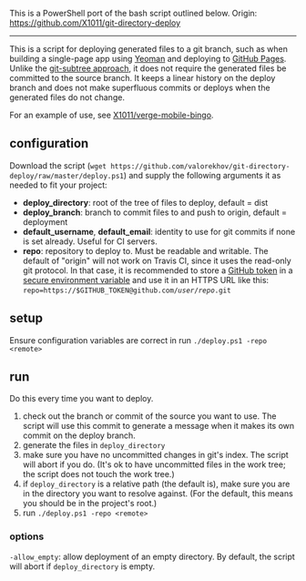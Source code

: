 This is a PowerShell port of the bash script outlined below. Origin: https://github.com/X1011/git-directory-deploy

--------

This is a script for deploying generated files to a git branch, such as when building a single-page app using [Yeoman](http://yeoman.io) and deploying to [GitHub Pages](http://pages.github.com). Unlike the [git-subtree approach](https://github.com/yeoman/yeoman.io/blob/master/app/learning/deployment.md#git-subtree-command), it does not require the generated files be committed to the source branch. It keeps a linear history on the deploy branch and does not make superfluous commits or deploys when the generated files do not change.

For an example of use, see [X1011/verge-mobile-bingo](https://github.com/X1011/verge-mobile-bingo).

## configuration
Download the script (`wget https://github.com/valorekhov/git-directory-deploy/raw/master/deploy.ps1`) and supply the following  arguments it as needed to fit your project:

- **deploy_directory**: root of the tree of files to deploy, default = dist
- **deploy_branch**: branch to commit files to and push to origin, default = deployment
- **default_username**, **default_email**: identity to use for git commits if none is set already. Useful for CI servers.
- **repo**: repository to deploy to. Must be readable and writable. The default of "origin" will not work on Travis CI, since it uses the read-only git protocol. In that case, it is recommended to store a [GitHub token](https://help.github.com/articles/creating-an-access-token-for-command-line-use) in a [secure environment variable](http://docs.travis-ci.com/user/environment-variables/#Secure-Variables) and use it in an HTTPS URL like this: <code>repo=https://$GITHUB_TOKEN@github\.com/<i>user</i>/<i>repo</i>.git</code>

## setup
Ensure configuration variables are correct in  run `./deploy.ps1 -repo <remote>`

## run
Do this every time you want to deploy.

1. check out the branch or commit of the source you want to use. The script will use this commit to generate a message when it makes its own commit on the deploy branch.
2. generate the files in `deploy_directory`
3. make sure you have no uncommitted changes in git's index. The script will abort if you do. (It's ok to have uncommitted files in the work tree; the script does not touch the work tree.)
4. if `deploy_directory` is a relative path (the default is), make sure you are in the directory you want to resolve against. (For the default, this means you should be in the project's root.)
5. run `./deploy.ps1 -repo <remote>`

### options

`-allow_empty`: allow deployment of an empty directory. By default, the script will abort if `deploy_directory` is empty.
